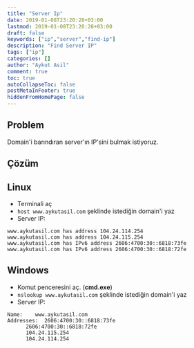 ```yaml
---
title: "Server Ip"
date: 2019-01-08T23:20:28+03:00
lastmod: 2019-01-08T23:20:28+03:00
draft: false
keywords: ["ip","server","find-ip"]
description: "Find Server IP"
tags: ["ip"]
categories: []
author: "Aykut Asil"
comment: true
toc: true
autoCollapseToc: false
postMetaInFooter: true
hiddenFromHomePage: false
---
```


## Problem

Domain'i barındıran server'ın IP'sini bulmak istiyoruz.

## Çözüm

## Linux

- Terminali aç
- `host www.aykutasil.com` şeklinde istediğin domain'i yaz
- Server IP:

```text
www.aykutasil.com has address 104.24.114.254
www.aykutasil.com has address 104.24.115.254
www.aykutasil.com has IPv6 address 2606:4700:30::6818:73fe
www.aykutasil.com has IPv6 address 2606:4700:30::6818:72fe
```

## Windows

- Komut penceresini aç. (**cmd.exe**)
- `nslookup www.aykutasil.com` şeklinde istediğin domain'i yaz
- Server IP:

```text
Name:    www.aykutasil.com
Addresses:  2606:4700:30::6818:73fe
      2606:4700:30::6818:72fe
      104.24.115.254
      104.24.114.254
```
